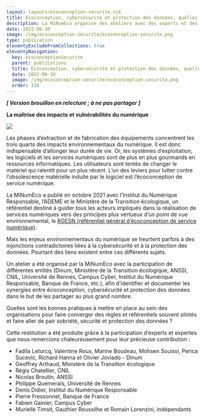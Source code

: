 ```yaml
---
layout: layouts/ecoconception-securite.njk
title: Écoconception, cybersécurité et protection des données, quelles synergies ?
description: La MiNumEco organise des ateliers avec des experts et des agents publics afin d’approfondir certaines thématiques, éclairer des points précis. Cette restitution est le résultat d’un atelier consacré aux convergences entre écoconception, cybersécurité et protection des données personnelles.
date: 2022-06-30
image: /img/ecoconception-securite/ecoconception-securite.png
type: publication
eleventyExcludeFromCollections: true
eleventyNavigation:
  key: ecoconceptionSecurite
  parent: publications
  title: Écoconception, cybersécurité et protection des données, quelles synergies ?
  date: 2022-06-30
  image: /img/ecoconception-securite/ecoconception-securite.png
  order: 120
---
```


_**[ Version brouillon en relecture ; à ne pas partager ]**_

**La maîtrise des impacts et vulnérabilités du numérique**

![]({{image}})

Les phases d’extraction et de fabrication des équipements concentrent les trois quarts des impacts environnementaux du numérique. Il est donc indispensable d’allonger leur durée de vie. Or, les systèmes d’exploitation, les logiciels et les services numériques sont de plus en plus gourmands en ressources informatiques. Les utilisateurs sont tentés de changer le matériel qui ralentit pour un plus récent. L’un des leviers pour lutter contre l’obsolescence matérielle induite par le logiciel est l’écoconception de service numérique. 

La MiNumEco a publié en octobre 2021 avec l’Institut du Numérique Responsable, l’ADEME et le Ministère de la Transition écologique, un référentiel destiné à guider tous les acteurs impliqués dans la réalisation de services numériques vers des principes plus vertueux d’un point de vue environnemental, le [RGESN (référentiel général d’écoconception de service numérique)](publications/referentiel-general-ecoconception/). 

Mais les enjeux environnementaux du numérique se heurtent parfois à des injonctions contradictoires liées à la cybersécurité et à la protection des données. Pourtant des liens existent entre ces différents sujets.

Un atelier a été organisé par la MiNumEco avec la participation de différentes entités (Dinum, Ministère de la Transition écologique, ANSSI, CNIL, Université de Rennes, Campus Cyber, Institut du Numérique Responsable, Banque de France, etc.), afin d’identifier et documenter les synergies entre écoconception, cybersécurité et protection des données dans le but de les partager au plus grand nombre.

Quelles sont les bonnes pratiques à mettre en place au sein des organisations pour faire converger des règles et référentiels souvent silotés et faire aller de pair sobriété, sécurité et protection des données ?

Cette restitution a été produite grâce à la participation d’experts et expertes que nous remercions chaleureusement pour leur précieuse contribution :

- Fadila Leturcq, Valentine Roux, Marine Boudeau, Mohsen Souissi, Perica Sucevic, Richard Hanna et Olivier Joviado - Dinum
- Geoffrey Arthaud, Ministère de la Transition écologique
- Régis Chatellier, CNIL
- Nicolas Broutin, ANSSI
- Philippe Quemerais, Université de Rennes
- Denis Didier, Institut du Numérique Responsable
- Pierre Fressonnet, Banque de France
- Fabien Gainier, Campus Cyber
- Murielle Timsit, Gauthier Roussilhe et Romain Lorenzini, indépendants

